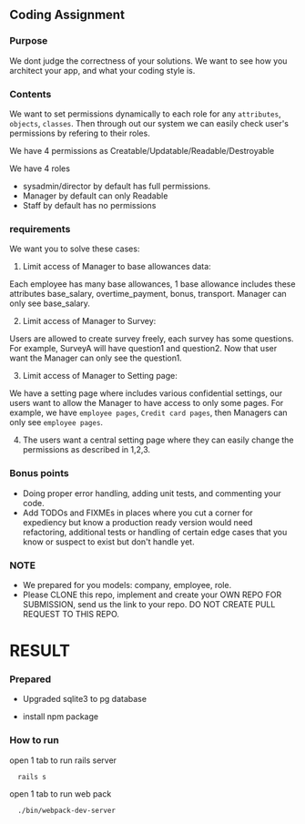 ## Coding Assignment

### Purpose
We dont judge the correctness of your solutions.
We want to see how you architect your app, and what your coding style is.

### Contents

We want to set permissions dynamically to each role for any `attributes`, `objects`, `classes`.
Then through out our system we can easily check user's permissions by refering to their roles.

We have 4 permissions as Creatable/Updatable/Readable/Destroyable

We have 4 roles
- sysadmin/director by default has full permissions.
- Manager by default can only Readable
- Staff by default has no permissions

### requirements

We want you to solve these cases:

1. Limit access of Manager to base allowances data:

  Each employee has many base allowances, 1 base allowance includes these attributes base_salary, overtime_payment, bonus, transport. Manager can only see base_salary.
  
 2. Limit access of Manager to Survey:

  Users are allowed to create survey freely, each survey has some questions. For example, SurveyA will have question1 and question2. Now that user want the Manager can only see the question1.
  
3. Limit access of Manager to Setting page:
  
  We have a setting page where includes various confidential settings, our users want to allow the Manager to have access to only some pages. For example, we have `employee pages`, `Credit card pages`, then Managers can only see `employee pages`.
  
4. The users want a central setting page where they can easily change the permissions as described in 1,2,3.

### Bonus points
- Doing proper error handling, adding unit tests, and commenting your code.
- Add TODOs and FIXMEs in places where you cut a corner for expediency but know a production ready version would need refactoring, additional tests or handling of certain edge cases that you know or suspect to exist but don't handle yet.

### NOTE
- We prepared for you models: company, employee, role.
- Please CLONE this repo, implement and create your OWN REPO FOR SUBMISSION, send us the link to your repo. DO NOT CREATE PULL REQUEST TO THIS REPO.

# RESULT

### Prepared

- Upgraded sqlite3 to pg database 

- install npm package

### How to run

open 1 tab to run rails server

```
  rails s

```

open 1 tab to run web pack

```
  ./bin/webpack-dev-server
```
